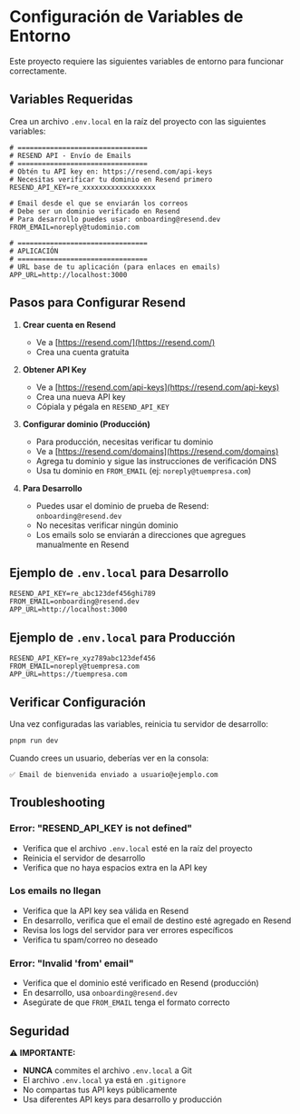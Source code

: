 # Configuración de Variables de Entorno

Este proyecto requiere las siguientes variables de entorno para funcionar correctamente.

## Variables Requeridas

Crea un archivo `.env.local` en la raíz del proyecto con las siguientes variables:

```env
# ================================
# RESEND API - Envío de Emails
# ================================
# Obtén tu API key en: https://resend.com/api-keys
# Necesitas verificar tu dominio en Resend primero
RESEND_API_KEY=re_xxxxxxxxxxxxxxxxxx

# Email desde el que se enviarán los correos
# Debe ser un dominio verificado en Resend
# Para desarrollo puedes usar: onboarding@resend.dev
FROM_EMAIL=noreply@tudominio.com

# ================================
# APLICACIÓN
# ================================
# URL base de tu aplicación (para enlaces en emails)
APP_URL=http://localhost:3000
```

## Pasos para Configurar Resend

1. **Crear cuenta en Resend**
   - Ve a [https://resend.com/](https://resend.com/)
   - Crea una cuenta gratuita

2. **Obtener API Key**
   - Ve a [https://resend.com/api-keys](https://resend.com/api-keys)
   - Crea una nueva API key
   - Cópiala y pégala en `RESEND_API_KEY`

3. **Configurar dominio (Producción)**
   - Para producción, necesitas verificar tu dominio
   - Ve a [https://resend.com/domains](https://resend.com/domains)
   - Agrega tu dominio y sigue las instrucciones de verificación DNS
   - Usa tu dominio en `FROM_EMAIL` (ej: `noreply@tuempresa.com`)

4. **Para Desarrollo**
   - Puedes usar el dominio de prueba de Resend: `onboarding@resend.dev`
   - No necesitas verificar ningún dominio
   - Los emails solo se enviarán a direcciones que agregues manualmente en Resend

## Ejemplo de `.env.local` para Desarrollo

```env
RESEND_API_KEY=re_abc123def456ghi789
FROM_EMAIL=onboarding@resend.dev
APP_URL=http://localhost:3000
```

## Ejemplo de `.env.local` para Producción

```env
RESEND_API_KEY=re_xyz789abc123def456
FROM_EMAIL=noreply@tuempresa.com
APP_URL=https://tuempresa.com
```

## Verificar Configuración

Una vez configuradas las variables, reinicia tu servidor de desarrollo:

```bash
pnpm run dev
```

Cuando crees un usuario, deberías ver en la consola:
```
✅ Email de bienvenida enviado a usuario@ejemplo.com
```

## Troubleshooting

### Error: "RESEND_API_KEY is not defined"
- Verifica que el archivo `.env.local` esté en la raíz del proyecto
- Reinicia el servidor de desarrollo
- Verifica que no haya espacios extra en la API key

### Los emails no llegan
- Verifica que la API key sea válida en Resend
- En desarrollo, verifica que el email de destino esté agregado en Resend
- Revisa los logs del servidor para ver errores específicos
- Verifica tu spam/correo no deseado

### Error: "Invalid 'from' email"
- Verifica que el dominio esté verificado en Resend (producción)
- En desarrollo, usa `onboarding@resend.dev`
- Asegúrate de que `FROM_EMAIL` tenga el formato correcto

## Seguridad

⚠️ **IMPORTANTE:**
- **NUNCA** commites el archivo `.env.local` a Git
- El archivo `.env.local` ya está en `.gitignore`
- No compartas tus API keys públicamente
- Usa diferentes API keys para desarrollo y producción






